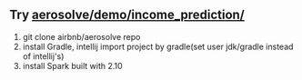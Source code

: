 ## Try [aerosolve/demo/income_prediction/](https://github.com/airbnb/aerosolve/tree/master/demo/income_prediction)

1. git clone airbnb/aerosolve repo
2. install Gradle, intellij import project by gradle(set user jdk/gradle instead of intellij's)
3. install Spark built with 2.10

